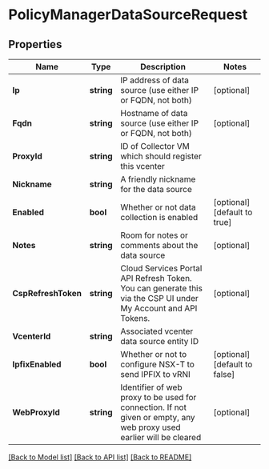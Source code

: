 # PolicyManagerDataSourceRequest

## Properties

Name | Type | Description | Notes
------------ | ------------- | ------------- | -------------
**Ip** | **string** | IP address of data source (use either IP or FQDN, not both) | [optional] 
**Fqdn** | **string** | Hostname of data source (use either IP or FQDN, not both) | [optional] 
**ProxyId** | **string** | ID of Collector VM which should register this vcenter | 
**Nickname** | **string** | A friendly nickname for the data source | 
**Enabled** | **bool** | Whether or not data collection is enabled | [optional] [default to true]
**Notes** | **string** | Room for notes or comments about the data source | [optional] 
**CspRefreshToken** | **string** | Cloud Services Portal API Refresh Token. You can generate this via the CSP UI under My Account and API Tokens. | [optional] 
**VcenterId** | **string** | Associated vcenter data source entity ID | 
**IpfixEnabled** | **bool** | Whether or not to configure NSX-T to send IPFIX to vRNI | [optional] [default to false]
**WebProxyId** | **string** | Identifier of web proxy to be used for connection. If not given or empty, any web proxy used earlier will be cleared | [optional] 

[[Back to Model list]](../README.md#documentation-for-models) [[Back to API list]](../README.md#documentation-for-api-endpoints) [[Back to README]](../README.md)


